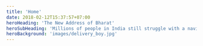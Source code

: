 ```yaml
---
title: 'Home'
date: 2018-02-12T15:37:57+07:00
heroHeading: 'The New Address of Bharat'
heroSubHeading: 'Millions of people in India still struggle with a navigable address. Take your business to the last mile with us.'
heroBackground: 'images/delivery_boy.jpg'
---
```

